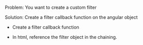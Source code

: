 Problem: You want to create a custom filter

Solution: Create a filter callback function on the angular object

- Create a  filter callback function

- In html, reference the filter object in the chaining.

